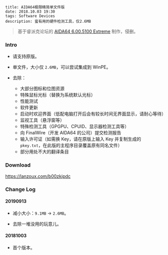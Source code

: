 ```
title: AIDA64极限精简单文件版
date: 2018.10.03 19:30
tags: Software Devices
description: 蛮有用的硬件检测工具，仅2.6MB
```

> 基于睿派克论坛的 [AIDA64 6.00.5100 Extreme](https://www.repaik.com/forum.php?mod=viewthread&tid=58794) 制作，侵删。

### Intro

- 请支持原版。

- 单文件，大小仅 `2.6MB`，可以尝试集成到 WinPE。

- 去除：
  - 大部分图标和位图资源
  - 特殊鼠标光标（替换为系统默认光标）
  - 性能测试
  - 软件更新
  - 启动时欢迎界面（低配电脑打开后会有较长时间无界面显示，请耐心等待）
  - 监视工具（悬浮窗等）
  - 特殊检测工具（GPGPU、CPUID、显示器检测工具等）
  - 向 FinalWire（开发 AIDA64 的公司）提交检测报告
  - 输入许可证（如需换 Key，请在原版上输入 Key 并复制生成的 `pkey.txt`，在此版的主程序目录覆盖原有同名文件）
  - 部分用处不大的翻译条目

### Download

<https://lanzoux.com/b00zkipdc>

### Change Log

#### 20190913

- 减小大小：`9.1MB` -> `2.6MB`。

- 去除一堆没用的玩意儿。

#### 20181003

- 首个版本。
